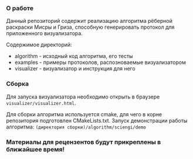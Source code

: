 ### О работе

Данный репозиторий содержит реализацию алгоритма рёберной раскраски Мисры и Гриза, 
способную генерировать протокол для приложенного визуализатора.

Содержимое директорий:
- algorithm  - исходный код алгоритма, его тесты 
- examples   - примеры протоколов, распозноваемые визуализатором
- visualizer - визуализатор и инструкция для него

### Сборка

Для запуска визуализатора необходимо открыть в браузере `visualizer/visualizer.html`.

Для сборки алгоритма используется cmake, для чего в корне репозитория подготовлен CMakeLists.txt.
Запуск демонстрации работы алгоритма: `(директория сборки)/algorithm/sciengi/demo`

### Материалы для рецензентов будут прикреплены в ближайшее время!

